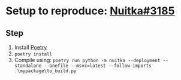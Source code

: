 # Setup to reproduce: [Nuitka#3185](https://github.com/Nuitka/Nuitka/issues/3185)

## Step

1. Install [Poetry](https://python-poetry.org/docs/)
2. `poetry install`
3. Compile using: `poetry run python -m nuitka --deployment --standalone --onefile --msvc=latest --follow-imports .\mypackage\to_build.py`
